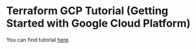 # Terraform GCP Tutorial (Getting Started with Google Cloud Platform)

You can find tutorial [here](https://youtu.be/t6TxyALn05Y).
